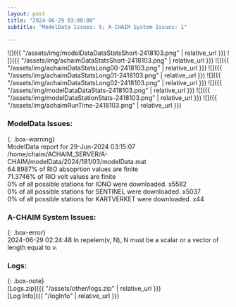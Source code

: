 ```yaml
---
layout: post
title: "2024-06-29 03:00:00"
subtitle: "ModelData Issues: 5; A-CHAIM System Issues: 1"

---
```


![]({{ "/assets/img/modelDataDataStatsShort-2418103.png" | relative_url }})
![]({{ "/assets/img/achaimDataStatsShort-2418103.png" | relative_url }})
![]({{ "/assets/img/achaimDataStatsLong00-2418103.png" | relative_url }})
![]({{ "/assets/img/achaimDataStatsLong01-2418103.png" | relative_url }})
![]({{ "/assets/img/achaimDataStatsLong02-2418103.png" | relative_url }})
![]({{ "/assets/img/modelDataDataStats-2418103.png" | relative_url }})
![]({{ "/assets/img/modelDataStationStats-2418103.png" | relative_url }})
![]({{ "/assets/img/achaimRunTime-2418103.png" | relative_url }})


### ModelData Issues:  
  
{: .box-warning}  
 ModelData report for 29-Jun-2024 03:15:07   
 /home/chaim/ACHAIM_SERVER/A-CHAIM/modelData/2024/181/03/modelData.mat   
 64.8987% of RIO absoprtion values are finite   
 71.3746% of RIO volt values are finite   
 0% of all possible stations for IONO were downloaded. x5582   
 0% of all possible stations for SENTINEL were downloaded. x5037   
 0% of all possible stations for KARTVERKET were downloaded. x44   
  
### A-CHAIM System Issues:  
  
{: .box-error}  
2024-06-29 02:24:48 In repelem(v, N), N must be a scalar or a vector of length equal to v.  

### Logs:  
  
{: .box-note}  
[Logs.zip]({{ "/assets/other/logs.zip" | relative_url }})  
[Log Info]({{ "/logInfo" | relative_url }})  
